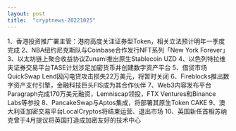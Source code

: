 ```yaml
---
layout: post
title:  "cryptnews-20221025"
---
```

1、香港投资推广署主管：港府高度关注证券型Token，相关立法预计明年一季度完成
2、NBA纽约尼克斯队与Coinbase合作发行NFT系列「New York Forever」
3、以太坊链上聚合收益协议Zunami推出原生Stablecoin UZD
4、以色列特拉维夫证券交易平台TASE计划涉足加密货币并创建数字资产平台
5、借贷市场QuickSwap Lend因闪电贷攻击损失22万美元，将暂时关闭
6、Fireblocks推出数字资产支付引擎，金融科技巨头FIS成为其合作伙伴
7、Web3内容发布平台Paragraph完成170万美元融资，Lemniscap领投，FTX Ventures和Binance Labs等参投
8、PancakeSwap与Aptos集成，将部署其原生Token CAKE
9、澳大利亚加密交易平台LocalCryptos将结束运营、退出市场
10、英国新任首相苏纳克曾于4月提议将英国打造成加密友好的技术中心
